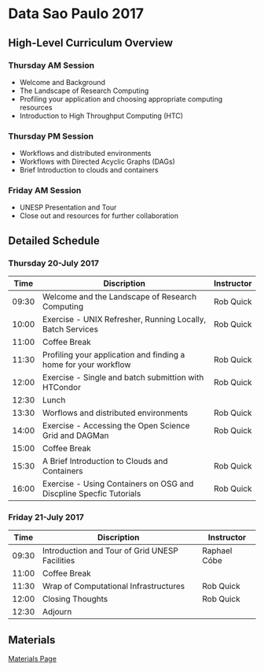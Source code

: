 # Data Sao Paulo 2017

## High-Level Curriculum Overview

### Thursday AM Session

   * Welcome and Background
   * The Landscape of Research Computing
   * Profiling your application and choosing appropriate computing resources
   * Introduction to High Throughput Computing (HTC)
   
### Thursday PM Session

   * Workflows and distributed environments
   * Workflows with Directed Acyclic Graphs (DAGs)
   * Brief Introduction to clouds and containers
   
### Friday AM Session

   * UNESP Presentation and Tour
   * Close out and resources for further collaboration
   
## Detailed Schedule

### Thursday 20-July 2017

| Time  | Discription                                                         | Instructor       |
|-------|---------------------------------------------------------------------|------------------|
| 09:30 | Welcome and the Landscape of Research Computing                     | Rob Quick        |
| 10:00 | Exercise - UNIX Refresher, Running Locally, Batch Services          | Rob Quick        |
| 11:00 | Coffee Break                                                        |                  |
| 11:30 | Profiling your application and finding a home for your workflow     | Rob Quick        |
| 12:00 | Exercise - Single and batch submittion with HTCondor                | Rob Quick        |
| 12:30 | Lunch                                                               |                  |
| 13:30 | Worflows and distributed environments                               | Rob Quick        |
| 14:00 | Exercise - Accessing the Open Science Grid and DAGMan               | Rob Quick        |
| 15:00 | Coffee Break                                                        |                  |
| 15:30 | A Brief Introduction to Clouds and Containers                       | Rob Quick        |
| 16:00 | Exercise - Using Containers on OSG and Discpline Specfic Tutorials  | Rob Quick        |

### Friday 21-July 2017

| Time  | Discription                                                         | Instructor       |
|-------|---------------------------------------------------------------------|------------------|
| 09:30 | Introduction and Tour of Grid UNESP Facilities                      | Raphael Cóbe     |
| 11:00 | Coffee Break                                                        |                  |
| 11:30 | Wrap of Computational Infrastructures                               | Rob Quick        |
| 12:00 | Closing Thoughts                                                    | Rob Quick        |
| 12:30 | Adjourn                                                             |                  |

## Materials

[Materials Page](/Materials/DSP_Materials)

